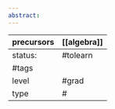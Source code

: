 ```yaml
---
abstract:
---
```

| precursors | [[algebra]] |
| ---------- | ----------- |
| status:    | #tolearn    |
| #tags      |             |
| level      | #grad       |
| type       | #           |
